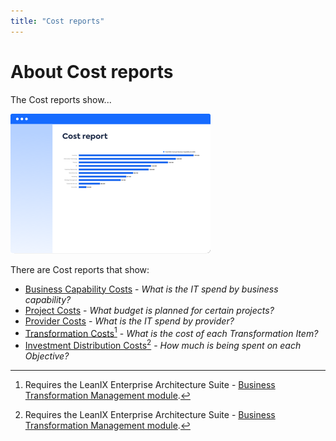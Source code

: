 ```yaml
---
title: "Cost reports"
---
```


# About Cost reports

The Cost reports show... 

![Placeholder](../assets/images/cost-thumbnail.png) 

There are Cost reports that show: 

- [Business Capability Costs](business-capability-cost-report.md) - *What is the IT spend by business capability?*
- [Project Costs](project-cost-report.md) - *What budget is planned for certain projects?*
- [Provider Costs](provider-cost-report.md) - *What is the IT spend by provider?*
- [Transformation Costs](transformation-cost-report.md)[^1] - *What is the cost of each Transformation Item?*
- [Investment Distribution Costs](investment-distribution-cost-report.md)[^1] - *How much is being spent on each Objective?*

[^1]: Requires  the LeanIX Enterprise Architecture Suite - [Business Transformation Management module](https://www.leanix.net/en/business-transformation).
